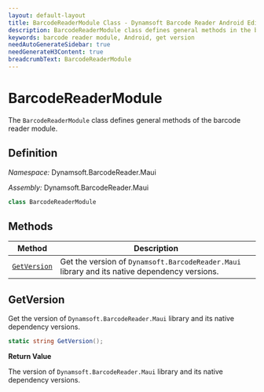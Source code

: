 ```yaml
---
layout: default-layout
title: BarcodeReaderModule Class - Dynamsoft Barcode Reader Android Edition
description: BarcodeReaderModule class defines general methods in the barcode reader module.
keywords: barcode reader module, Android, get version
needAutoGenerateSidebar: true
needGenerateH3Content: true
breadcrumbText: BarcodeReaderModule
---
```


# BarcodeReaderModule

The `BarcodeReaderModule` class defines general methods of the barcode reader module.

## Definition

*Namespace:* Dynamsoft.BarcodeReader.Maui

*Assembly:* Dynamsoft.BarcodeReader.Maui

```csharp
class BarcodeReaderModule
```

## Methods

| Method | Description |
| ------ | ----------- |
| [`GetVersion`](#getversion) | Get the version of `Dynamsoft.BarcodeReader.Maui` library and its native dependency versions. |

## GetVersion

Get the version of `Dynamsoft.BarcodeReader.Maui` library and its native dependency versions.

```csharp
static string GetVersion();
```

**Return Value**

The version of `Dynamsoft.BarcodeReader.Maui` library and its native dependency versions.
